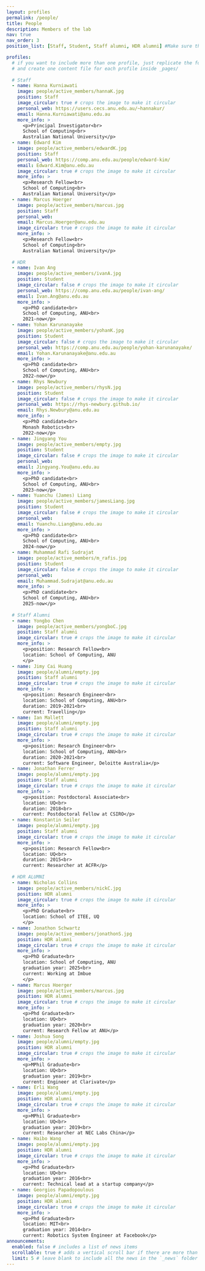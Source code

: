 ```yaml
---
layout: profiles
permalink: /people/
title: People
description: Members of the lab
nav: true
nav_order: 3
position_list: [Staff, Student, Staff alumni, HDR alumni] #Make sure this is not empty

profiles:
  # if you want to include more than one profile, just replicate the following block
  # and create one content file for each profile inside _pages/
  
  # Staff
  - name: Hanna Kurniawati
    image: people/active_members/hannaK.jpg
    position: Staff
    image_circular: true # crops the image to make it circular
    personal_web: https://users.cecs.anu.edu.au/~hannakur/
    email: Hanna.Kurniawati@anu.edu.au
    more_info: >
      <p>Principal Investigator<br>
      School of Computing<br>
      Australian National University</p>
  - name: Edward Kim
    image: people/active_members/edwardK.jpg
    position: Staff
    personal_web: https://comp.anu.edu.au/people/edward-kim/
    email: Edward.Kim@anu.edu.au
    image_circular: true # crops the image to make it circular
    more_info: >
      <p>Research Fellow<br>
      School of Computing<br>
      Australian National University</p>
  - name: Marcus Hoerger
    image: people/active_members/marcus.jpg
    position: Staff
    personal_web: 
    email: Marcus.Hoerger@anu.edu.au
    image_circular: true # crops the image to make it circular
    more_info: >
      <p>Research Fellow<br>
      School of Computing<br>
      Australian National University</p>
  
  # HDR
  - name: Ivan Ang
    image: people/active_members/ivanA.jpg
    position: Student
    image_circular: false # crops the image to make it circular
    personal_web: https://comp.anu.edu.au/people/ivan-ang/
    email: Ivan.Ang@anu.edu.au
    more_info: >
      <p>PhD candidate<br>
      School of Computing, ANU<br>
      2021-now</p>
  - name: Yohan Karunanayake
    image: people/active_members/yohanK.jpg
    position: Student
    image_circular: false # crops the image to make it circular
    personal_web: https://comp.anu.edu.au/people/yohan-karunanayake/
    email: Yohan.Karunanayake@anu.edu.au
    more_info: >
      <p>PhD candidate<br>
      School of Computing, ANU<br>
      2022-now</p>
  - name: Rhys Newbury
    image: people/active_members/rhysN.jpg
    position: Student
    image_circular: false # crops the image to make it circular
    personal_web: https://rhys-newbury.github.io/
    email: Rhys.Newbury@anu.edu.au
    more_info: >
      <p>PhD candidate<br>
      Monash Robotics<br>
      2022-now</p>
  - name: Jingyang You
    image: people/active_members/empty.jpg
    position: Student
    image_circular: false # crops the image to make it circular
    personal_web: 
    email: Jingyang.You@anu.edu.au
    more_info: >
      <p>PhD candidate<br>
      School of Computing, ANU<br>
      2023-now</p>
  - name: Yuanchu (James) Liang
    image: people/active_members/jamesLiang.jpg
    position: Student
    image_circular: false # crops the image to make it circular
    personal_web: 
    email: Yuanchu.Liang@anu.edu.au
    more_info: >
      <p>PhD candidate<br>
      School of Computing, ANU<br>
      2024-now</p>
  - name: Muhammad Rafi Sudrajat
    image: people/active_members/m_rafis.jpg
    position: Student
    image_circular: false # crops the image to make it circular
    personal_web: 
    email: Muhammad.Sudrajat@anu.edu.au
    more_info: >
      <p>PhD candidate<br>
      School of Computing, ANU<br>
      2025-now</p>
  
  # Staff Alumni
  - name: Yongbo Chen
    image: people/active_members/yongboC.jpg
    position: Staff alumni
    image_circular: true # crops the image to make it circular
    more_info: >
      <p>position: Research Fellow<br>
      location: School of Computing, ANU
      </p>
  - name: Jimy Cai Huang 
    image: people/alumni/empty.jpg
    position: Staff alumni
    image_circular: true # crops the image to make it circular
    more_info: >
      <p>position: Research Engineer<br>
      location: School of Computing, ANU<br>
      duration: 2019-2021<br>
      current: Travelling</p>
  - name: Ian Mallett
    image: people/alumni/empty.jpg
    position: Staff alumni
    image_circular: true # crops the image to make it circular
    more_info: >
      <p>position: Research Engineer<br>
      location: School of Computing, ANU<br>
      duration: 2020-2021<br>
      current: Software Engineer, Deloitte Australia</p>
  - name: Jonathan Ferrer
    image: people/alumni/empty.jpg
    position: Staff alumni
    image_circular: true # crops the image to make it circular
    more_info: >
      <p>position: Postdoctoral Associate<br>
      location: UQ<br>
      duration: 2018<br>
      current: Postdoctoral Fellow at CSIRO</p>
  - name: Konstantin Seiler
    image: people/alumni/empty.jpg
    position: Staff alumni
    image_circular: true # crops the image to make it circular
    more_info: >
      <p>position: Research Fellow<br>
      location: UQ<br>
      duration: 2015<br>
      current: Researcher at ACFR</p>
  
  # HDR ALUMNI
  - name: Nicholas Collins
    image: people/active_members/nickC.jpg
    position: HDR alumni
    image_circular: true # crops the image to make it circular
    more_info: >
      <p>PhD Graduate<br>
      location: School of ITEE, UQ
      </p>
  - name: Jonathon Schwartz
    image: people/active_members/jonathonS.jpg
    position: HDR alumni
    image_circular: true # crops the image to make it circular
    more_info: >
      <p>PhD Graduate<br>
      location: School of Computing, ANU
      graduation year: 2025<br>
      current: Working at Imbue
      </p>
  - name: Marcus Hoerger
    image: people/active_members/marcus.jpg
    position: HDR alumni
    image_circular: true # crops the image to make it circular
    more_info: >
      <p>Phd Graduate<br>
      location: UQ<br>
      graduation year: 2020<br>
      current: Research Fellow at ANU</p>
  - name: Joshua Song
    image: people/alumni/empty.jpg
    position: HDR alumni
    image_circular: true # crops the image to make it circular
    more_info: >
      <p>MPhil Graduate<br>
      location: UQ<br>
      graduation year: 2019<br>
      current: Engineer at Clarivate</p>
  - name: Erli Wang
    image: people/alumni/empty.jpg
    position: HDR alumni
    image_circular: true # crops the image to make it circular
    more_info: >
      <p>MPhil Graduate<br>
      location: UQ<br>
      graduation year: 2019<br>
      current: Researcher at NEC Labs China</p>
  - name: Haibo Wang
    image: people/alumni/empty.jpg
    position: HDR alumni
    image_circular: true # crops the image to make it circular
    more_info: >
      <p>Phd Graduate<br>
      location: UQ<br>
      graduation year: 2016<br>
      current: Technical lead at a startup company</p>
  - name: Georgios Papadopoulous
    image: people/alumni/empty.jpg
    position: HDR alumni
    image_circular: true # crops the image to make it circular
    more_info: >
      <p>Phd Graduate<br>
      location: MIT<br>
      graduation year: 2014<br>
      current: Robotics System Engineer at Facebook</p>
announcements:
  enabled: false # includes a list of news items
  scrollable: true # adds a vertical scroll bar if there are more than 3 news items
  limit: 5 # leave blank to include all the news in the `_news` folder
---
```

